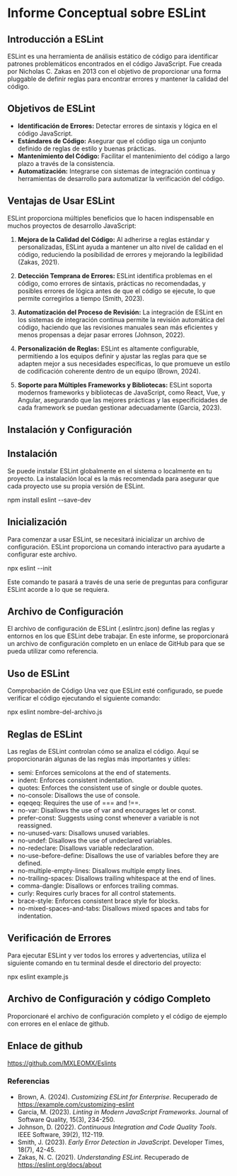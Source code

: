 # Informe Conceptual sobre ESLint

## Introducción a ESLint

ESLint es una herramienta de análisis estático de código para identificar patrones problemáticos encontrados en el código JavaScript. Fue creada por Nicholas C. Zakas en 2013 con el objetivo de proporcionar una forma pluggable de definir reglas para encontrar errores y mantener la calidad del código.

## Objetivos de ESLint

- **Identificación de Errores:** Detectar errores de sintaxis y lógica en el código JavaScript.
- **Estándares de Código:** Asegurar que el código siga un conjunto definido de reglas de estilo y buenas prácticas.
- **Mantenimiento del Código:** Facilitar el mantenimiento del código a largo plazo a través de la consistencia.
- **Automatización:** Integrarse con sistemas de integración continua y herramientas de desarrollo para automatizar la verificación del código.

## Ventajas de Usar ESLint

ESLint proporciona múltiples beneficios que lo hacen indispensable en muchos proyectos de desarrollo JavaScript:

1. **Mejora de la Calidad del Código:** Al adherirse a reglas estándar y personalizadas, ESLint ayuda a mantener un alto nivel de calidad en el código, reduciendo la posibilidad de errores y mejorando la legibilidad (Zakas, 2021).

2. **Detección Temprana de Errores:** ESLint identifica problemas en el código, como errores de sintaxis, prácticas no recomendadas, y posibles errores de lógica antes de que el código se ejecute, lo que permite corregirlos a tiempo (Smith, 2023).

3. **Automatización del Proceso de Revisión:** La integración de ESLint en los sistemas de integración continua permite la revisión automática del código, haciendo que las revisiones manuales sean más eficientes y menos propensas a dejar pasar errores (Johnson, 2022).

4. **Personalización de Reglas:** ESLint es altamente configurable, permitiendo a los equipos definir y ajustar las reglas para que se adapten mejor a sus necesidades específicas, lo que promueve un estilo de codificación coherente dentro de un equipo (Brown, 2024).

5. **Soporte para Múltiples Frameworks y Bibliotecas:** ESLint soporta modernos frameworks y bibliotecas de JavaScript, como React, Vue, y Angular, asegurando que las mejores prácticas y las especificidades de cada framework se puedan gestionar adecuadamente (Garcia, 2023).

## Instalación y Configuración

## Instalación

Se puede instalar ESLint globalmente en el sistema o localmente en tu proyecto. La instalación local es la más recomendada para asegurar que cada proyecto use su propia versión de ESLint.

npm install eslint --save-dev

## Inicialización
Para comenzar a usar ESLint, se necesitará inicializar un archivo de configuración. ESLint proporciona un comando interactivo para ayudarte a configurar este archivo.

npx eslint --init

Este comando te pasará a través de una serie de preguntas para configurar ESLint acorde a lo que se requiera.

## Archivo de Configuración
El archivo de configuración de ESLint (.eslintrc.json) define las reglas y entornos en los que ESLint debe trabajar. En este informe, se proporcionará un archivo de configuración completo en un enlace de GitHub para que se pueda utilizar como referencia.

## Uso de ESLint
Comprobación de Código
Una vez que ESLint esté configurado, se puede verificar el código ejecutando el siguiente comando:

npx eslint nombre-del-archivo.js

## Reglas de ESLint
Las reglas de ESLint controlan cómo se analiza el código. Aquí se proporcionarán algunas de las reglas más importantes y útiles:

- semi: Enforces semicolons at the end of statements.
- indent: Enforces consistent indentation.
- quotes: Enforces the consistent use of single or double quotes.
- no-console: Disallows the use of console.
- eqeqeq: Requires the use of === and !==.
- no-var: Disallows the use of var and encourages let or const.
- prefer-const: Suggests using const whenever a variable is not reassigned.
- no-unused-vars: Disallows unused variables.
- no-undef: Disallows the use of undeclared variables.
- no-redeclare: Disallows variable redeclaration.
- no-use-before-define: Disallows the use of variables before they are defined.
- no-multiple-empty-lines: Disallows multiple empty lines.
- no-trailing-spaces: Disallows trailing whitespace at the end of lines.
- comma-dangle: Disallows or enforces trailing commas.
- curly: Requires curly braces for all control statements.
- brace-style: Enforces consistent brace style for blocks.
- no-mixed-spaces-and-tabs: Disallows mixed spaces and tabs for indentation.

## Verificación de Errores
Para ejecutar ESLint y ver todos los errores y advertencias, utiliza el siguiente comando en tu terminal desde el directorio del proyecto:

npx eslint example.js

## Archivo de Configuración y código Completo
Proporcionaré el archivo de configuración completo y el código de ejemplo con errores en el enlace de github.

## Enlace de github
https://github.com/MXLEOMX/Eslints

### Referencias

- Brown, A. (2024). _Customizing ESLint for Enterprise_. Recuperado de https://example.com/customizing-eslint
- Garcia, M. (2023). _Linting in Modern JavaScript Frameworks_. Journal of Software Quality, 15(3), 234-250.
- Johnson, D. (2022). _Continuous Integration and Code Quality Tools_. IEEE Software, 39(2), 112-119.
- Smith, J. (2023). _Early Error Detection in JavaScript_. Developer Times, 18(7), 42-45.
- Zakas, N. C. (2021). _Understanding ESLint_. Recuperado de https://eslint.org/docs/about
